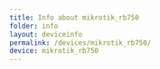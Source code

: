 ```yaml
---
title: Info about mikrotik_rb750
folder: info
layout: deviceinfo
permalink: /devices/mikrotik_rb750/
device: mikrotik_rb750
---
```

